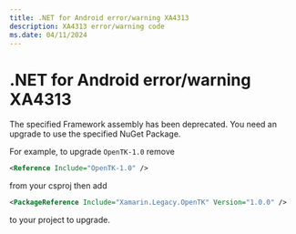 ```yaml
---
title: .NET for Android error/warning XA4313
description: XA4313 error/warning code
ms.date: 04/11/2024
---
```

# .NET for Android error/warning XA4313

The specified Framework assembly has been deprecated.
You need an upgrade to use the specified NuGet Package.

For example, to upgrade `OpenTK-1.0` remove

```xml
<Reference Include="OpenTK-1.0" />
```

from your csproj then add

```xml
<PackageReference Include="Xamarin.Legacy.OpenTK" Version="1.0.0" />
```

to your project to upgrade.

